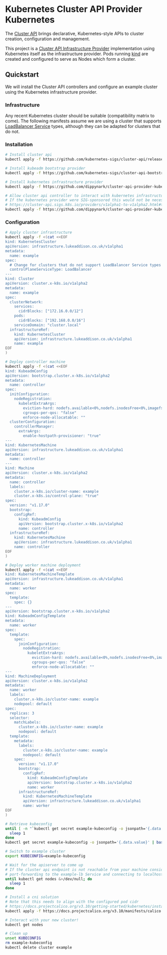 # Kubernetes Cluster API Provider Kubernetes

The [Cluster API] brings declarative, Kubernetes-style APIs to cluster creation,
configuration and management.

This project is a [Cluster API Infrastructure Provider] implementation using
Kubernetes itself as the infrastructure provider. Pods running [kind] are
created and configured to serve as Nodes which form a cluster.

## Quickstart

We will install the Cluster API controllers and configure an example cluster
using the Kubernetes infrastructure provider.

### Infrastructure

Any recent Kubernetes cluster should be suitable (compatibility matrix to come).
The following manifests assume we are using a cluster that supports
[LoadBalancer Service] types, although they can be adapted for clusters that do
not.

### Installation

```bash
# Install cluster api
kubectl apply -f https://github.com/kubernetes-sigs/cluster-api/releases/download/v0.2.8/cluster-api-components.yaml

# Install kubeadm bootstrap provider
kubectl apply -f https://github.com/kubernetes-sigs/cluster-api-bootstrap-provider-kubeadm/releases/download/v0.1.5/bootstrap-components.yaml

# Install kubernetes infrastructure provider
kubectl apply -f https://github.com/dippynark/cluster-api-provider-kubernetes/releases/download/v0.1.3/provider-components.yaml

# Allow cluster api controller to interact with kubernetes infrastructure resources
# If the kubernetes provider were SIG-sponsored this would not be necesarry ;)
# https://cluster-api.sigs.k8s.io/providers/v1alpha1-to-v1alpha2.html#the-new-api-groups
kubectl apply -f https://github.com/dippynark/cluster-api-provider-kubernetes/releases/download/v0.1.3/capi-kubernetes-rbac.yaml
```

### Configuration

```sh
# Apply cluster infrastructure
kubectl apply -f <(cat <<EOF
kind: KubernetesCluster
apiVersion: infrastructure.lukeaddison.co.uk/v1alpha1
metadata:
  name: example
spec:
  # Change for clusters that do not support LoadBalancer Service types
  controlPlaneServiceType: LoadBalancer
---
kind: Cluster
apiVersion: cluster.x-k8s.io/v1alpha2
metadata:
  name: example
spec:
  clusterNetwork:
    services:
      cidrBlocks: ["172.16.0.0/12"]
    pods:
      cidrBlocks: ["192.168.0.0/16"]
    serviceDomain: "cluster.local"
  infrastructureRef:
    kind: KubernetesCluster
    apiVersion: infrastructure.lukeaddison.co.uk/v1alpha1
    name: example
EOF
)

# Deploy controller machine
kubectl apply -f <(cat <<EOF
kind: KubeadmConfig
apiVersion: bootstrap.cluster.x-k8s.io/v1alpha2
metadata:
  name: controller
spec:
  initConfiguration:
    nodeRegistration:
      kubeletExtraArgs:
        eviction-hard: nodefs.available<0%,nodefs.inodesFree<0%,imagefs.available<0%
        cgroups-per-qos: "false"
        enforce-node-allocatable: ""
  clusterConfiguration:
    controllerManager:
      extraArgs:
        enable-hostpath-provisioner: "true"
---
kind: KubernetesMachine
apiVersion: infrastructure.lukeaddison.co.uk/v1alpha1
metadata:
  name: controller
---
kind: Machine
apiVersion: cluster.x-k8s.io/v1alpha2
metadata:
  name: controller
  labels:
    cluster.x-k8s.io/cluster-name: example
    cluster.x-k8s.io/control-plane: "true"
spec:
  version: "v1.17.0"
  bootstrap:
    configRef:
      kind: KubeadmConfig
      apiVersion: bootstrap.cluster.x-k8s.io/v1alpha2
      name: controller
  infrastructureRef:
    kind: KubernetesMachine
    apiVersion: infrastructure.lukeaddison.co.uk/v1alpha1
    name: controller
EOF
)

# Deploy worker machine deployment
kubectl apply -f <(cat <<EOF
kind: KubernetesMachineTemplate
apiVersion: infrastructure.lukeaddison.co.uk/v1alpha1
metadata:
  name: worker
spec:
  template:
    spec: {}
---
apiVersion: bootstrap.cluster.x-k8s.io/v1alpha2
kind: KubeadmConfigTemplate
metadata:
  name: worker
spec:
  template:
    spec:
      joinConfiguration:
        nodeRegistration:
          kubeletExtraArgs:
            eviction-hard: nodefs.available<0%,nodefs.inodesFree<0%,imagefs.available<0%
            cgroups-per-qos: "false"
            enforce-node-allocatable: ""
---
kind: MachineDeployment
apiVersion: cluster.x-k8s.io/v1alpha2
metadata:
  name: worker
  labels:
    cluster.x-k8s.io/cluster-name: example
    nodepool: default
spec:
  replicas: 3
  selector:
    matchLabels:
      cluster.x-k8s.io/cluster-name: example
      nodepool: default
  template:
    metadata:
      labels:
        cluster.x-k8s.io/cluster-name: example
        nodepool: default
    spec:
      version: "v1.17.0"
      bootstrap:
        configRef:
          kind: KubeadmConfigTemplate
          apiVersion: bootstrap.cluster.x-k8s.io/v1alpha2
          name: worker
      infrastructureRef:
        kind: KubernetesMachineTemplate
        apiVersion: infrastructure.lukeaddison.co.uk/v1alpha1
        name: worker
EOF
)

# Retrieve kubeconfig
until [ -n "`kubectl get secret example-kubeconfig -o jsonpath='{.data.value}' 2>/dev/null`" ] ; do
  sleep 1
done
kubectl get secret example-kubeconfig -o jsonpath='{.data.value}' | base64 --decode > example-kubeconfig

# Switch to example cluster
export KUBECONFIG=example-kubeconfig

# Wait for the apiserver to come up
# If the cluster api endpoint is not reachable from your machine consider
# port-forwarding to the example-lb Service and connecting to localhost
until kubectl get nodes &>/dev/null; do
  sleep 1
done

# Install a cni solution
# Note that this needs to align with the configured pod cidr
# https://docs.projectcalico.org/v3.10/getting-started/kubernetes/installation/calico#installing-with-the-kubernetes-api-datastore50-nodes-or-less%23installing-with-the-kubernetes-api-datastore50-nodes-or-less
kubectl apply -f https://docs.projectcalico.org/v3.10/manifests/calico.yaml

# Interact with your new cluster!
kubectl get nodes

# Clean up
unset KUBECONFIG
rm example-kubeconfig
kubectl delete cluster example
```

[Cluster API]: https://github.com/kubernetes-sigs/cluster-api
[Cluster API Infrastructure Provider]: https://cluster-api.sigs.k8s.io/reference/providers.html#infrastructure
[kind]: https://github.com/kubernetes-sigs/kind
[LoadBalancer Service]: https://kubernetes.io/docs/concepts/services-networking/service/#loadbalancer
